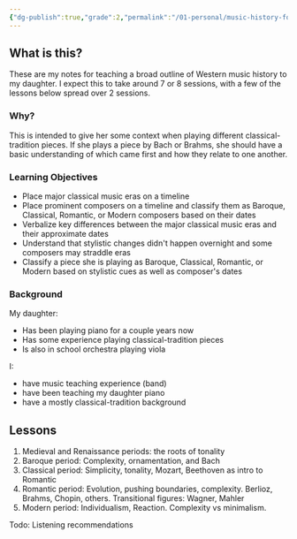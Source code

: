```yaml
---
{"dg-publish":true,"grade":2,"permalink":"/01-personal/music-history-for-6th-graders/","dgPassFrontmatter":true}
---
```



## What is this?

These are my notes for teaching a broad outline of Western music history to my daughter. I expect this to take around 7 or 8 sessions, with a few of the lessons below spread over 2 sessions.

### Why?

This is intended to give her some context when playing different classical-tradition pieces. If she plays a piece by 
Bach or Brahms, she should have a basic understanding of which came first and how they relate to one another.

### Learning Objectives

* Place major classical music eras on a timeline
* Place prominent composers on a timeline and classify them as Baroque, Classical, Romantic, or Modern composers based on their dates
* Verbalize key differences between the major classical music eras and their approximate dates
* Understand that stylistic changes didn't happen overnight and some composers may straddle eras
* Classify a piece she is playing as Baroque, Classical, Romantic, or Modern based on stylistic cues as well as composer's dates

### Background

My daughter:

* Has been playing piano for a couple years now
* Has some experience playing classical-tradition pieces
* Is also in school orchestra playing viola

I:

* have music teaching experience (band)
* have been teaching my daughter piano
* have a mostly classical-tradition background

## Lessons

1. Medieval and Renaissance periods: the roots of tonality
2. Baroque period: Complexity, ornamentation, and Bach
3. Classical period: Simplicity, tonality, Mozart, Beethoven as intro to Romantic
4. Romantic period: Evolution, pushing boundaries, complexity. Berlioz, Brahms, Chopin, others. Transitional figures: Wagner, Mahler
5. Modern period: Individualism, Reaction. Complexity vs minimalism.

Todo: Listening recommendations